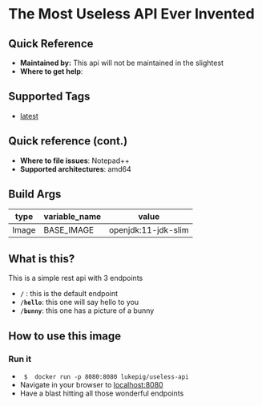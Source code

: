 # The Most Useless API Ever Invented

## Quick Reference
- **Maintained by:** This api will not be maintained in the slightest
- **Where to get help**:
  
## Supported Tags
- [latest](https://hub.docker.com/repository/docker/lukepig/useless-api)
  
## Quick reference (cont.)
- **Where to file issues**: Notepad++
- **Supported architectures**: amd64

## Build Args
|type |variable_name  | value|
--- | --- | ---|
|Image|BASE_IMAGE| openjdk:11-jdk-slim|


## What is **this**?
This is a simple rest api with 3 endpoints
 - **`/`** : this is the default endpoint
 - **`/hello`**: this one will say hello to you
 - **`/bunny`**: this one has a picture of a bunny

## How to use this image

### Run it

- ` $  docker run -p 8080:8080 lukepig/useless-api`
- Navigate in your browser to [localhost:8080](localhost:8080)
- Have a blast hitting all those wonderful endpoints
